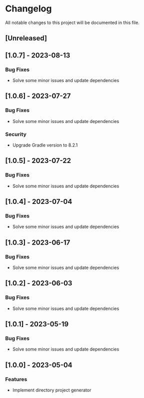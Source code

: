 # Changelog

All notable changes to this project will be documented in this file.

## [Unreleased]
## [1.0.7] - 2023-08-13

### Bug Fixes

- Solve some minor issues and update dependencies

## [1.0.6] - 2023-07-27

### Bug Fixes

- Solve some minor issues and update dependencies

### Security

- Upgrade Gradle version to 8.2.1

## [1.0.5] - 2023-07-22

### Bug Fixes

- Solve some minor issues and update dependencies

## [1.0.4] - 2023-07-04

### Bug Fixes

- Solve some minor issues and update dependencies

## [1.0.3] - 2023-06-17

### Bug Fixes

- Solve some minor issues and update dependencies

## [1.0.2] - 2023-06-03

### Bug Fixes

- Solve some minor issues and update dependencies

## [1.0.1] - 2023-05-19

### Bug Fixes

- Solve some minor issues and update dependencies

## [1.0.0] - 2023-05-04

### Features

- Implement directory project generator

<!-- generated by git-cliff -->

